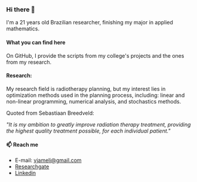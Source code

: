 ### Hi there 👋

I'm a 21 years old Brazilian researcher, finishing my major in applied mathematics.

#### What you can find here

On GitHub, I provide the scripts from my college's projects and the ones from my research.

#### Research: 

My research field is radiotherapy planning, but my interest lies in optimization methods used in the planning process, including: 
linear and non-linear programming, numerical analysis, and stochastics methods.

Quoted from Sebastiaan Breedveld: 

*"It is my ambition to greatly improve radiation therapy treatment, providing the highest quality treatment possible, for each individual patient."*


#### 📫 Reach me
- E-mail: vjameli@gmail.com
- [Researchgate](https://www.researchgate.net/profile/Vinicius-Jameli)
- [Linkedin](www.linkedin.com/in/jameli)
